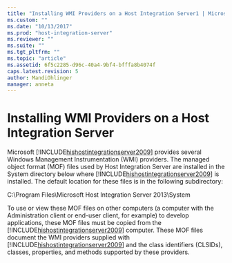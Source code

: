 ```yaml
---
title: "Installing WMI Providers on a Host Integration Server1 | Microsoft Docs"
ms.custom: ""
ms.date: "10/13/2017"
ms.prod: "host-integration-server"
ms.reviewer: ""
ms.suite: ""
ms.tgt_pltfrm: ""
ms.topic: "article"
ms.assetid: 6f5c2285-d96c-40a4-9bf4-bfffa8b4074f
caps.latest.revision: 5
author: MandiOhlinger
manager: anneta
---
```

# Installing WMI Providers on a Host Integration Server
Microsoft [!INCLUDE[hishostintegrationserver2009](../core/includes/hishostintegrationserver2009-md.md)] provides several Windows Management Instrumentation (WMI) providers. The managed object format (MOF) files used by Host Integration Server are installed in the System directory below where [!INCLUDE[hishostintegrationserver2009](../core/includes/hishostintegrationserver2009-md.md)] is installed. The default location for these files is in the following subdirectory:  
  
 C:\Program Files\Microsoft Host Integration Server 2013\System  
  
 To use or view these MOF files on other computers (a computer with the Administration client or end-user client, for example) to develop applications, these MOF files must be copied from the [!INCLUDE[hishostintegrationserver2009](../core/includes/hishostintegrationserver2009-md.md)] computer. These MOF files document the WMI providers supplied with [!INCLUDE[hishostintegrationserver2009](../core/includes/hishostintegrationserver2009-md.md)] and the class identifiers (CLSIDs), classes, properties, and methods supported by these providers.